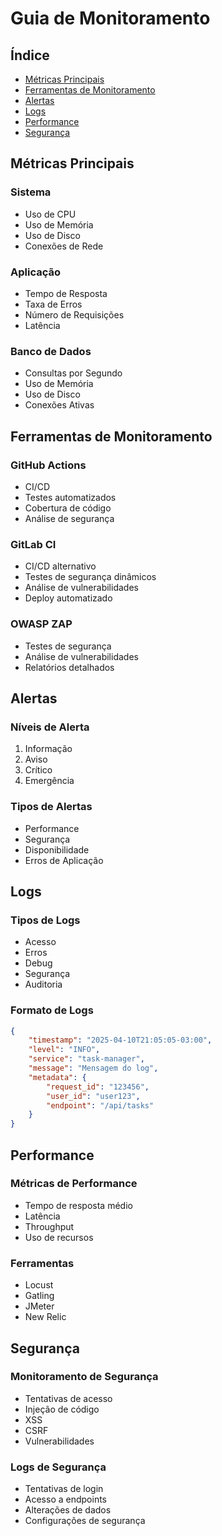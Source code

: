 # Guia de Monitoramento

## Índice
- [Métricas Principais](#métricas-principais)
- [Ferramentas de Monitoramento](#ferramentas-de-monitoramento)
- [Alertas](#alertas)
- [Logs](#logs)
- [Performance](#performance)
- [Segurança](#segurança)

## Métricas Principais
### Sistema
- Uso de CPU
- Uso de Memória
- Uso de Disco
- Conexões de Rede

### Aplicação
- Tempo de Resposta
- Taxa de Erros
- Número de Requisições
- Latência

### Banco de Dados
- Consultas por Segundo
- Uso de Memória
- Uso de Disco
- Conexões Ativas

## Ferramentas de Monitoramento
### GitHub Actions
- CI/CD
- Testes automatizados
- Cobertura de código
- Análise de segurança

### GitLab CI
- CI/CD alternativo
- Testes de segurança dinâmicos
- Análise de vulnerabilidades
- Deploy automatizado

### OWASP ZAP
- Testes de segurança
- Análise de vulnerabilidades
- Relatórios detalhados

## Alertas
### Níveis de Alerta
1. Informação
2. Aviso
3. Crítico
4. Emergência

### Tipos de Alertas
- Performance
- Segurança
- Disponibilidade
- Erros de Aplicação

## Logs
### Tipos de Logs
- Acesso
- Erros
- Debug
- Segurança
- Auditoria

### Formato de Logs
```json
{
    "timestamp": "2025-04-10T21:05:05-03:00",
    "level": "INFO",
    "service": "task-manager",
    "message": "Mensagem do log",
    "metadata": {
        "request_id": "123456",
        "user_id": "user123",
        "endpoint": "/api/tasks"
    }
}
```

## Performance
### Métricas de Performance
- Tempo de resposta médio
- Latência
- Throughput
- Uso de recursos

### Ferramentas
- Locust
- Gatling
- JMeter
- New Relic

## Segurança
### Monitoramento de Segurança
- Tentativas de acesso
- Injeção de código
- XSS
- CSRF
- Vulnerabilidades

### Logs de Segurança
- Tentativas de login
- Acesso a endpoints
- Alterações de dados
- Configurações de segurança
